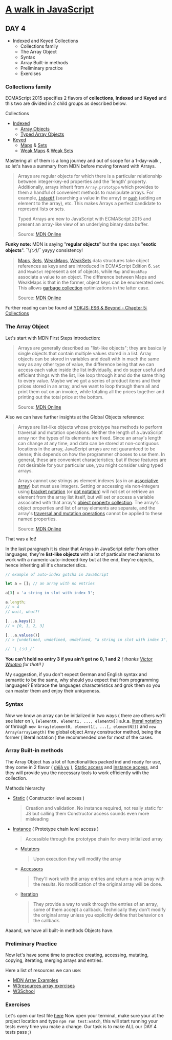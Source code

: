 # [A walk in JavaScript](/README.md)

## DAY 4

- Indexed and Keyed Collections
  - Collections family
  - The Array Object
  - Syntax
  - Array Built-in methods
  - Preliminary practice
  - Exercises

### Collections family

ECMAScript 2015 specifies 2 flavors of **collections**, **Indexed** and **Keyed** and this two are divided in 2 child groups as described below.

Collections

- [Indexed](http://www.ecma-international.org/ecma-262/6.0/#sec-indexed-collections)
  - [Array Objects](http://www.ecma-international.org/ecma-262/6.0/#sec-array-objects)
  - [Typed Array Objects](http://www.ecma-international.org/ecma-262/6.0/#sec-typedarray-objects)
- [Keyed](http://www.ecma-international.org/ecma-262/6.0/#sec-keyed-collection)
  - [Maps](http://www.ecma-international.org/ecma-262/6.0/#sec-map-objects) & [Sets](http://www.ecma-international.org/ecma-262/6.0/#sec-set-objects)
  - [Weak Maps](http://www.ecma-international.org/ecma-262/6.0/#sec-weakmap-objects) & [Weak Sets](http://www.ecma-international.org/ecma-262/6.0/#sec-weakset-objects)

Mastering all of them is a long journey and out of scope for a 1-day-walk , so let's have a summary from MDN before moving forward with Arrays.

> Arrays are regular objects for which there is a particular relationship between integer-key-ed properties and the 'length' property. Additionally, arrays inherit from `Array.prototype` which provides to them a handful of convenient methods to manipulate arrays. For example, [`indexOf`](https://developer.mozilla.org/en-US/docs/Web/JavaScript/Reference/Global_Objects/Array/indexOf) (searching a value in the array) or [`push`](https://developer.mozilla.org/en-US/docs/JavaScript/Reference/Global_Objects/Array/push) (adding an element to the array), etc. This makes Arrays a perfect candidate to represent lists or sets.
>
> Typed Arrays are new to JavaScript with ECMAScript 2015 and present an array-like view of an underlying binary data buffer.
>
> Source: [MDN Online](https://developer.mozilla.org/en-US/docs/Web/JavaScript/Data_structures#Indexed_collections_Arrays_and_typed_Arrays)

**Funky note:**
MDN is saying "**regular objects**" but the spec says "**exotic objects**". ¯\\_(ツ)_/¯ yayyy consistency!

> [Maps](https://developer.mozilla.org/en-US/docs/Web/JavaScript/Reference/Global_Objects/Map), [Sets](https://developer.mozilla.org/en-US/docs/Web/JavaScript/Reference/Global_Objects/Set), [WeakMaps](https://developer.mozilla.org/en-US/docs/Web/JavaScript/Reference/Global_Objects/WeakMap), [WeakSets](https://developer.mozilla.org/en-US/docs/Web/JavaScript/Reference/Global_Objects/WeakSet) data structures take object references as keys and are introduced in ECMAScript Edition 6. `Set` and `WeakSet` represent a set of objects, while `Map` and `WeakMap` associate a value to an object. The difference between Maps and WeakMaps is that in the former, object keys can be enumerated over. This allows [garbage collection](https://developer.mozilla.org/en-US/docs/Web/JavaScript/Memory_Management#Garbage_collection) optimizations in the latter case.
>
> Source: [MDN Online](https://developer.mozilla.org/en-US/docs/Web/JavaScript/Data_structures#Keyed_collections_Maps_Sets_WeakMaps_WeakSets)

Further reading can be found at [YDKJS: ES6 & Beyond - Chapter 5: Collections](https://github.com/getify/You-Dont-Know-JS/blob/1st-ed/es6%20%26%20beyond/ch5.md#chapter-5-collections)

### The Array Object

Let's start with MDN First Steps introduction:

> Arrays are generally described as "list-like objects"; they are basically single objects that contain multiple values stored in a list. Array objects can be stored in variables and dealt with in much the same way as any other type of value, the difference being that we can access each value inside the list individually, and do super useful and efficient things with the list, like loop through it and do the same thing to every value. Maybe we've got a series of product items and their prices stored in an array, and we want to loop through them all and print them out on an invoice, while totaling all the prices together and printing out the total price at the bottom.
>
> Source: [MDN Online](https://developer.mozilla.org/en-US/docs/Learn/JavaScript/First_steps/Arrays)

Also we can have further insights at the Global Objects reference:

> Arrays are list-like objects whose prototype has methods to perform traversal and mutation operations. Neither the length of a JavaScript array nor the types of its elements are fixed. Since an array's length can change at any time, and data can be stored at non-contiguous locations in the array, JavaScript arrays are not guaranteed to be dense; this depends on how the programmer chooses to use them. In general, these are convenient characteristics; but if these features are not desirable for your particular use, you might consider using typed arrays.
>
> Arrays cannot use strings as element indexes (as in an [associative array](https://en.wikipedia.org/wiki/Associative_array)) but must use integers. Setting or accessing via non-integers using [bracket notation](https://developer.mozilla.org/en-US/docs/Web/JavaScript/Guide/Working_with_Objects#Objects_and_properties) (or [dot notation](https://developer.mozilla.org/en-US/docs/Web/JavaScript/Reference/Operators/Property_Accessors)) will not set or retrieve an element from the array list itself, but will set or access a variable associated with that array's [object property collection](https://developer.mozilla.org/en-US/docs/Web/JavaScript/Data_structures#Properties). The array's object properties and list of array elements are separate, and the array's [traversal and mutation operations](https://developer.mozilla.org/en-US/docs/Web/JavaScript/Guide/Indexed_collections#Array_methods) cannot be applied to these named properties.
>
> Source: [MDN Online](https://developer.mozilla.org/en-US/docs/Web/JavaScript/Reference/Global_Objects/Array#Description)

That was a lot!

In the last paragraph it is clear that Arrays in JavaScript defer from other languages, they're **list-like objects** with a lot of particular mechanisms to work with a numeric-auto-indexed-key but at the end, they're objects, hence inheriting all it's characteristics.

```javascript
// example of auto-index gotcha in JavaScript

let a = []; // an array with no entries

a[3] = 'a string in slot with index 3';

a.length;
// > 4
// wait, what?!

[...a.keys()]
// > [0, 1, 2, 3]

[...a.values()]
// > [undefined, undefined, undefined, "a string in slot with index 3"]

// ¯\_(ツ)_/¯

```

**You can't hold no entry 3 if you ain't got no 0, 1 and 2**
*( thanks [Victor Wooten](https://www.youtube.com/watch?v=KoeRB5ZmXkk) for that!! )*

My suggestion, if you don't expect German and English syntax and semantic to be the same, why should you expect that from programming languages? Embrace the languages characteristics and grok them so you can master them and enjoy their uniqueness.

### Syntax

Now we know an array can be initialized in two ways ( there are others we'll see later on ), `[element0, element1, ..., elementN]]` a.k.a. [literal notation](https://developer.mozilla.org/en-US/docs/Web/JavaScript/Guide/Grammar_and_types#Array_literals) or through `new Array(element0, element1[, ...[, elementN]])` and `new Array(arrayLength)` the global object Array constructor method, being the former ( literal notation ) the recommended one for most of the cases.

### Array Built-in methods

The Array Object has a lot of functionalities packed ind and ready for use, they come in 2 flavor ( [déjà vu](https://en.wikipedia.org/wiki/D%C3%A9j%C3%A0_vu) ), [Static access](https://developer.mozilla.org/en-US/docs/Web/JavaScript/Reference/Global_Objects/Array#Methods) and [Instance access](https://developer.mozilla.org/en-US/docs/Web/JavaScript/Reference/Global_Objects/Array#Methods_2), and they will provide you the necessary tools to work efficiently with the collection.

Methods hierarchy

- [Static](https://developer.mozilla.org/en-US/docs/Web/JavaScript/Reference/Global_Objects/Array#Methods) ( Constructor level access )
  > Creation and validation.
  > No instance required, not really static for JS but calling them Constructor access sounds even more misleading
- [Instance](https://developer.mozilla.org/en-US/docs/Web/JavaScript/Reference/Global_Objects/Array#Methods_2) ( Prototype chain level access )
  > Accessible through the prototype chain for every initialized array
  - [Mutators](https://developer.mozilla.org/en-US/docs/Web/JavaScript/Reference/Global_Objects/Array#Mutator_methods)
     > Upon execution they will modify the array
  - [Accessors](https://developer.mozilla.org/en-US/docs/Web/JavaScript/Reference/Global_Objects/Array#Accessor_methods)
     > They'll work with the array entries and return a new array with the results. No modification of the original array will be done.
  - [Iteration](https://developer.mozilla.org/en-US/docs/Web/JavaScript/Reference/Global_Objects/Array#Iteration_methods)
     > They provide a way to walk through the entries of an array, some of them accept a callback. Technically they don't modify the original array unless you explicitly define that behavior on the callback.

Aaaand, we have all built-in methods Objects have.

### Preliminary Practice

Now let's have some time to practice creating, accessing, mutating, copying, iterating, merging arrays and entries.

Here a list of resources we can use:

- [MDN Array Examples](https://developer.mozilla.org/en-US/docs/Web/JavaScript/Reference/Global_Objects/Array#Examples)
- [W3resources array exercises](https://www.w3resource.com/javascript-exercises/javascript-array-exercises.php)
- [W3School](https://www.w3schools.com/js/js_arrays.asp)

### Exercises

Let's open our test file [here](/src/day_4/arrays.test.js)
Now open your terminal, make sure your at the project location and type `npm run test:watch`, this will start running your tests every time you make a change.
Our task is to make ALL our DAY 4 tests pass ;)
